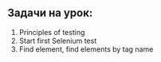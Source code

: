 ## Задачи на урок:

1. Principles of testing
2. Start first Selenium test
3. Find element, find elements by tag name
